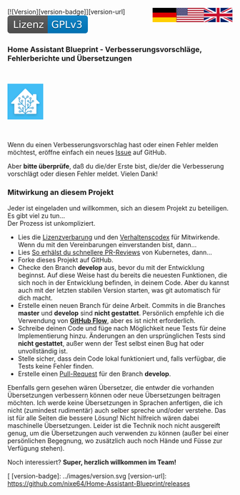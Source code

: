 <a href="Contributions.en.md"><img src="../images/en.svg" valign="top" align="right"/></a>
<a href="Contributions.de.md"><img src="../images/de.svg" valign="top" align="right"/></a>
[![Version][version-badge]][version-url]
[![License][license-badge]][license-url]
<!--
[![Bugs][bugs-badge]][bugs-url]
-->

### Home Assistant Blueprint - Verbesserungsvorschläge, Fehlerberichte und Übersetzungen
<br/>

[![Logo][logo]][project-url]

<br/>

Wenn du einen Verbesserungsvorschlag hast oder einen Fehler melden möchtest, eröffne einfach ein neues [Issue][issues-url] auf GitHub.

Aber **bitte überprüfe**, daß du die/der Erste bist, die/der die Verbesserung vorschlägt oder diesen Fehler meldet. Vielen Dank!
<br/>

### Mitwirkung an diesem Projekt

Jeder ist eingeladen und willkommen, sich an diesem Projekt zu beteiligen. Es gibt viel zu tun...<br/>
Der Prozess ist unkompliziert.

- Lies die [Lizenzverbarung][cla-url] und den [Verhaltenscodex][coc-url] für Mitwirkende. Wenn du mit den Vereinbarungen einverstanden bist, dann...
- Lies [So erhälst du schnellere PR-Reviews][pr-reviews] von Kubernetes, dann...
 - Forke dieses Projekt auf GitHub.
 - Checke den Branch **develop** aus, bevor du mit der Entwicklung beginnst.
  Auf diese Weise hast du bereits die neuesten Funktionen, die sich noch in der Entwicklung befinden, in deinem Code. Aber du kannst auch
  mit der letzten stabilen Version starten, was git automatisch für dich macht.
 - Erstelle einen neuen Branch für deine Arbeit. Commits in die Branches **master** und **develop** sind **nicht gestattet**. Persönlich empfehle ich die Verwendung von **[GitHub Flow][flow-url]**, aber es ist nicht erforderlich.
 - Schreibe deinen Code und füge nach Möglichkeit neue Tests für deine Implementierung hinzu. Änderungen an den ursprünglichen Tests sind **nicht gestattet**, außer wenn der Test selbst einen Bug hat oder unvollständig ist.
 - Stelle sicher, dass dein Code lokal funktioniert und, falls verfügbar, die Tests keine Fehler finden.
 - Erstelle einen [Pull-Request][pr-url] für den Branch **develop**.

Ebenfalls gern gesehen wären Übersetzer, die entwder die vorhanden Übersetzungen verbessern können oder neue Übersetzungen beitragen möchten. Ich werde keine Übersetzungen in Sprachen anfertigen, die ich nicht (zumindest rudimentär) auch selber spreche und/oder verstehe. Das ist für alle Seiten die bessere Lösung! Nicht hilfreich wären dabei maschinelle Übersetzungen. Leider ist die Technik noch nicht ausgereift genug, um die Übersetzungen auch verwenden zu können (außer bei einer persönlichen Begegnung, wo zusätzlich auch noch Hände und Füsse zur Verfügung stehen).

Noch interessiert? **Super, herzlich willkommen im Team!**

<!-- MARKDOWN LINKS & IMAGES -->
<!-- https://www.markdownguide.org/basic-syntax/#reference-style-links -->
[logo]: ../images/hassio-icon.png
[project-url]: https://homeassistant.io

[license-badge]: ../images/license.de.svg
[license-url]: ../../COPYRIGHT.de.md
[
[version-badge]: ../images/version.svg
[version-url]: https://github.com/nixe64/Home-Assistant-Blueprint/releases

[issues-url]: https://github.com/nixe64/Home-Assistant-Blueprint/issues
[bugs-badge]: https://img.shields.io/github/issues/nixe64/Home-Assistant-Blueprint/bug.svg?label=Fehlerberichte&color=informational
[bugs-url]: https://github.com/nixe64/Home-Assistant-Blueprint/issues?utf8=✓&q=is%3Aissue+is%3Aopen+label%3Abug

[coc-url]: CodeOfConduct.de.md
[pr-reviews]: https://github.com/kubernetes/community/blob/master/contributors/guide/pull-requests.md#best-practices-for-faster-reviews
[cla-url]: CLA.de.md
[flow-url]: https://githubflow.github.io/
[pr-url]: https://github.com/nixe64/Home-Assistant-Blueprint/pulls
